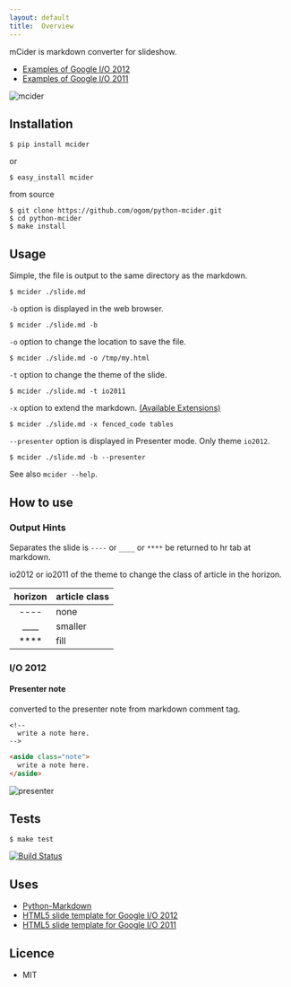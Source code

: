 ```yaml
---
layout: default
title:  Overview
---
```


mCider is markdown converter for slideshow.

* [Examples of Google I/O 2012](http://ogom.github.com/python-mcider/examples/io2012/slide.html)
* [Examples of Google I/O 2011](http://ogom.github.com/python-mcider/examples/io2011/slide.html)

![mcider](http://ogom.github.io/python-mcider/assets/img/mcider.png)

## Installation

```
$ pip install mcider
```

or

```
$ easy_install mcider
```

from source

```
$ git clone https://github.com/ogom/python-mcider.git
$ cd python-mcider
$ make install
```

## Usage

Simple, the file is output to the same directory as the markdown.

```
$ mcider ./slide.md
```

`-b` option is displayed in the web browser.

```
$ mcider ./slide.md -b
```

`-o` option to change the location to save the file.

```
$ mcider ./slide.md -o /tmp/my.html
```

`-t` option to change the theme of the slide.

```
$ mcider ./slide.md -t io2011
```

`-x` option to extend the markdown. [(Available Extensions)](https://pythonhosted.org/Markdown/extensions/index.html)

```
$ mcider ./slide.md -x fenced_code tables
```

`--presenter` option is displayed in Presenter mode. Only theme `io2012`.

```
$ mcider ./slide.md -b --presenter
```

See also `mcider --help`.

## How to use
### Output Hints

Separates the slide is `----` or `____` or `****` be returned to hr tab at markdown.

io2012 or io2011 of the theme to change the class of article in the horizon.

| horizon | article class |
|:-------:|:--------------|
|  ----   |  none         |
|  ____   |  smaller      |
|  ****   |  fill         |

### I/O 2012

#### Presenter note

converted to the presenter note from markdown comment tag.

```
<!--
  write a note here.
-->
```

```html
<aside class="note">
  write a note here.
</aside>
```

![presenter](http://ogom.github.com/python-mcider/assets/img/presenter.png)

## Tests

```
$ make test
```

[![Build Status](https://secure.travis-ci.org/ogom/python-mcider.png?branch=master)](http://travis-ci.org/ogom/python-mcider)

## Uses

* [Python-Markdown](https://github.com/waylan/Python-Markdown)
* [HTML5 slide template for Google I/O 2012](http://code.google.com/p/io-2012-slides/)
* [HTML5 slide template for Google I/O 2011](http://code.google.com/p/html5slides/)

## Licence

* MIT
